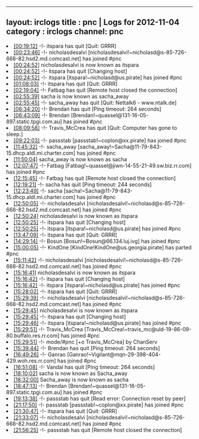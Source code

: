 
---
layout: irclogs
title : pnc | Logs for 2012-11-04
category : irclogs
channel: pnc
---
<li class="logitem"><a href="#00:19:12" name="00:19:12" class="time">[00:19:12]</a> -!- <span class="quit">itspara</span> has quit [Quit: GRRR] </li>
<li class="logitem"><a href="#00:23:46" name="00:23:46" class="time">[00:23:46]</a> -!- <span class="join">nicholasdesalvi</span> [nicholasdesalvi!~nicholasd@s-85-726-668-82.hsd2.md.comcast.net] has joined #pnc </li>
<li class="logitem"><a href="#00:24:52" name="00:24:52" class="time">[00:24:52]</a> <span class="nick">nicholasdesalvi</span> is now known as <span class="nick">itspara</span> </li>
<li class="logitem"><a href="#00:24:52" name="00:24:52" class="time">[00:24:52]</a> -!- <span class="quit">itspara</span> has quit [Changing host] </li>
<li class="logitem"><a href="#00:24:52" name="00:24:52" class="time">[00:24:52]</a> -!- <span class="join">itspara</span> [itspara!~nicholasd@us.pirate] has joined #pnc </li>
<li class="logitem"><a href="#01:08:03" name="01:08:03" class="time">[01:08:03]</a> -!- <span class="quit">itspara</span> has quit [Quit: GRRR] </li>
<li class="logitem"><a href="#02:19:04" name="02:19:04" class="time">[02:19:04]</a> -!- <span class="quit">Fatbag</span> has quit [Remote host closed the connection] </li>
<li class="logitem"><a href="#02:55:39" name="02:55:39" class="time">[02:55:39]</a> <span class="nick">sacha</span> is now known as <span class="nick">sacha_away</span> </li>
<li class="logitem"><a href="#02:55:45" name="02:55:45" class="time">[02:55:45]</a> -!- <span class="quit">sacha_away</span> has quit [Quit: Nettalk6 - www.ntalk.de] </li>
<li class="logitem"><a href="#06:34:20" name="06:34:20" class="time">[06:34:20]</a> -!- <span class="quit">Brendan</span> has quit [Ping timeout: 264 seconds] </li>
<li class="logitem"><a href="#06:43:09" name="06:43:09" class="time">[06:43:09]</a> -!- <span class="join">Brendan</span> [Brendan!~quassel@131-16-05-897.static.tpgi.com.au] has joined #pnc </li>
<li class="logitem"><a href="#08:09:58" name="08:09:58" class="time">[08:09:58]</a> -!- <span class="quit">Travis_McCrea</span> has quit [Quit: Computer has gone to sleep.] </li>
<li class="logitem"><a href="#09:22:03" name="09:22:03" class="time">[09:22:03]</a> -!- <span class="join">passstab</span> [passstab!~coplon@xx.pirate] has joined #pnc </li>
<li class="logitem"><a href="#11:45:32" name="11:45:32" class="time">[11:45:32]</a> -!- <span class="join">sacha_away</span> [sacha_away!~Sacha@11-79-843-15.dhcp.aldl.mi.charter.com] has joined #pnc </li>
<li class="logitem"><a href="#11:50:04" name="11:50:04" class="time">[11:50:04]</a> <span class="nick">sacha_away</span> is now known as <span class="nick">sacha</span> </li>
<li class="logitem"><a href="#12:07:47" name="12:07:47" class="time">[12:07:47]</a> -!- <span class="join">Fatbag</span> [Fatbag!~quassel@jiwn-14-55-21-49.sw.biz.rr.com] has joined #pnc </li>
<li class="logitem"><a href="#12:15:45" name="12:15:45" class="time">[12:15:45]</a> -!- <span class="quit">Fatbag</span> has quit [Remote host closed the connection] </li>
<li class="logitem"><a href="#12:19:21" name="12:19:21" class="time">[12:19:21]</a> -!- <span class="quit">sacha</span> has quit [Ping timeout: 244 seconds] </li>
<li class="logitem"><a href="#12:23:49" name="12:23:49" class="time">[12:23:49]</a> -!- <span class="join">sacha</span> [sacha!~Sacha@11-79-843-15.dhcp.aldl.mi.charter.com] has joined #pnc </li>
<li class="logitem"><a href="#12:50:05" name="12:50:05" class="time">[12:50:05]</a> -!- <span class="join">nicholasdesalvi</span> [nicholasdesalvi!~nicholasd@s-85-726-668-82.hsd2.md.comcast.net] has joined #pnc </li>
<li class="logitem"><a href="#12:50:24" name="12:50:24" class="time">[12:50:24]</a> <span class="nick">nicholasdesalvi</span> is now known as <span class="nick">itspara</span> </li>
<li class="logitem"><a href="#12:50:25" name="12:50:25" class="time">[12:50:25]</a> -!- <span class="quit">itspara</span> has quit [Changing host] </li>
<li class="logitem"><a href="#12:50:25" name="12:50:25" class="time">[12:50:25]</a> -!- <span class="join">itspara</span> [itspara!~nicholasd@us.pirate] has joined #pnc </li>
<li class="logitem"><a href="#13:47:09" name="13:47:09" class="time">[13:47:09]</a> -!- <span class="quit">itspara</span> has quit [Quit: GRRR] </li>
<li class="logitem"><a href="#14:29:14" name="14:29:14" class="time">[14:29:14]</a> -!- <span class="join">Bosun</span> [Bosun!~Bosun@66.134.luj.ivg] has joined #pnc </li>
<li class="logitem"><a href="#15:00:05" name="15:00:05" class="time">[15:00:05]</a> -!- <span class="part">KindOne</span> [KindOne!KindOne@us.georgia.pirate] has parted #pnc </li>
<li class="logitem"><a href="#15:11:42" name="15:11:42" class="time">[15:11:42]</a> -!- <span class="join">nicholasdesalvi</span> [nicholasdesalvi!~nicholasd@s-85-726-668-82.hsd2.md.comcast.net] has joined #pnc </li>
<li class="logitem"><a href="#15:16:41" name="15:16:41" class="time">[15:16:41]</a> <span class="nick">nicholasdesalvi</span> is now known as <span class="nick">itspara</span> </li>
<li class="logitem"><a href="#15:16:42" name="15:16:42" class="time">[15:16:42]</a> -!- <span class="quit">itspara</span> has quit [Changing host] </li>
<li class="logitem"><a href="#15:16:42" name="15:16:42" class="time">[15:16:42]</a> -!- <span class="join">itspara</span> [itspara!~nicholasd@us.pirate] has joined #pnc </li>
<li class="logitem"><a href="#15:28:02" name="15:28:02" class="time">[15:28:02]</a> -!- <span class="quit">itspara</span> has quit [Quit: GRRR] </li>
<li class="logitem"><a href="#15:29:39" name="15:29:39" class="time">[15:29:39]</a> -!- <span class="join">nicholasdesalvi</span> [nicholasdesalvi!~nicholasd@s-85-726-668-82.hsd2.md.comcast.net] has joined #pnc </li>
<li class="logitem"><a href="#15:29:45" name="15:29:45" class="time">[15:29:45]</a> <span class="nick">nicholasdesalvi</span> is now known as <span class="nick">itspara</span> </li>
<li class="logitem"><a href="#15:29:45" name="15:29:45" class="time">[15:29:45]</a> -!- <span class="quit">itspara</span> has quit [Changing host] </li>
<li class="logitem"><a href="#15:29:46" name="15:29:46" class="time">[15:29:46]</a> -!- <span class="join">itspara</span> [itspara!~nicholasd@us.pirate] has joined #pnc </li>
<li class="logitem"><a href="#15:29:51" name="15:29:51" class="time">[15:29:51]</a> -!- <span class="join">Travis_McCrea</span> [Travis_McCrea!~travis_mc@uld-19-86-09-80.buffalo.res.rr.com] has joined #pnc </li>
<li class="logitem"><a href="#15:29:51" name="15:29:51" class="time">[15:29:51]</a> -!- mode/<span class="mode">#pnc</span> [+o Travis_McCrea] by ChanServ </li>
<li class="logitem"><a href="#15:39:44" name="15:39:44" class="time">[15:39:44]</a> -!- <span class="quit">Brendan</span> has quit [Ping timeout: 264 seconds] </li>
<li class="logitem"><a href="#16:49:26" name="16:49:26" class="time">[16:49:26]</a> -!- <span class="join">Ganrao</span> [Ganrao!~Vigilant@mqn-29-398-404-429.woh.res.rr.com] has joined #pnc </li>
<li class="logitem"><a href="#16:51:08" name="16:51:08" class="time">[16:51:08]</a> -!- <span class="quit">Vandal</span> has quit [Ping timeout: 264 seconds] </li>
<li class="logitem"><a href="#18:10:02" name="18:10:02" class="time">[18:10:02]</a> <span class="nick">sacha</span> is now known as <span class="nick">Sacha_away</span> </li>
<li class="logitem"><a href="#18:32:00" name="18:32:00" class="time">[18:32:00]</a> <span class="nick">Sacha_away</span> is now known as <span class="nick">sacha</span> </li>
<li class="logitem"><a href="#18:47:13" name="18:47:13" class="time">[18:47:13]</a> -!- <span class="join">Brendan</span> [Brendan!~quassel@131-16-05-897.static.tpgi.com.au] has joined #pnc </li>
<li class="logitem"><a href="#19:13:38" name="19:13:38" class="time">[19:13:38]</a> -!- <span class="quit">passstab</span> has quit [Read error: Connection reset by peer] </li>
<li class="logitem"><a href="#21:17:50" name="21:17:50" class="time">[21:17:50]</a> -!- <span class="join">passstab</span> [passstab!~coplon@xx.pirate] has joined #pnc </li>
<li class="logitem"><a href="#21:30:47" name="21:30:47" class="time">[21:30:47]</a> -!- <span class="quit">itspara</span> has quit [Quit: GRRR] </li>
<li class="logitem"><a href="#21:33:07" name="21:33:07" class="time">[21:33:07]</a> -!- <span class="join">nicholasdesalvi</span> [nicholasdesalvi!~nicholasd@s-85-726-668-82.hsd2.md.comcast.net] has joined #pnc </li>
<li class="logitem"><a href="#21:56:25" name="21:56:25" class="time">[21:56:25]</a> -!- <span class="quit">passstab</span> has quit [Remote host closed the connection] </li>



